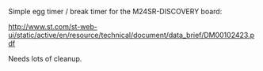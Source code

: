 Simple egg timer / break timer for the M24SR-DISCOVERY board:

http://www.st.com/st-web-ui/static/active/en/resource/technical/document/data_brief/DM00102423.pdf

Needs lots of cleanup.

